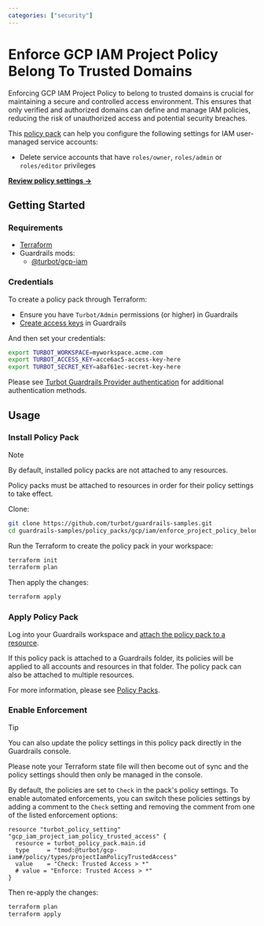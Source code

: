 ```yaml
---
categories: ["security"]
---
```


# Enforce GCP IAM Project Policy Belong To Trusted Domains

Enforcing GCP IAM Project Policy to belong to trusted domains is crucial for maintaining a secure and controlled access environment. This ensures that only verified and authorized domains can define and manage IAM policies, reducing the risk of unauthorized access and potential security breaches.

This [policy pack](https://turbot.com/guardrails/docs/concepts/resources/smart-folders) can help you configure the following settings for IAM user-managed service accounts:

- Delete service accounts that have `roles/owner`, `roles/admin` or `roles/editor` privileges

**[Review policy settings →](https://hub-guardrails-turbot-com-git-development-turbot.vercel.app/policy-packs/enforce_project_policy_belong_to_trusted_domains/settings)**

## Getting Started

### Requirements

- [Terraform](https://developer.hashicorp.com/terraform/tutorials/gcp-get-started/install-cli)
- Guardrails mods:
  - [@turbot/gcp-iam](https://hub-guardrails-turbot-com-git-development-turbot.vercel.app/gcp/mods/gcp-iam)

### Credentials

To create a policy pack through Terraform:

- Ensure you have `Turbot/Admin` permissions (or higher) in Guardrails
- [Create access keys](https://turbot.com/guardrails/docs/guides/iam/access-keys#generate-a-new-guardrails-api-access-key) in Guardrails

And then set your credentials:

```sh
export TURBOT_WORKSPACE=myworkspace.acme.com
export TURBOT_ACCESS_KEY=acce6ac5-access-key-here
export TURBOT_SECRET_KEY=a8af61ec-secret-key-here
```

Please see [Turbot Guardrails Provider authentication](https://registry.terraform.io/providers/turbot/turbot/latest/docs#authentication) for additional authentication methods.

## Usage

### Install Policy Pack

> [!NOTE]
> By default, installed policy packs are not attached to any resources.
>
> Policy packs must be attached to resources in order for their policy settings to take effect.

Clone:

```sh
git clone https://github.com/turbot/guardrails-samples.git
cd guardrails-samples/policy_packs/gcp/iam/enforce_project_policy_belong_to_trusted_domains
```

Run the Terraform to create the policy pack in your workspace:

```sh
terraform init
terraform plan
```

Then apply the changes:

```sh
terraform apply
```

### Apply Policy Pack

Log into your Guardrails workspace and [attach the policy pack to a resource](https://turbot.com/guardrails/docs/guides/working-with-folders/smart#attach-a-smart-folder-to-a-resource).

If this policy pack is attached to a Guardrails folder, its policies will be applied to all accounts and resources in that folder. The policy pack can also be attached to multiple resources.

For more information, please see [Policy Packs](https://turbot.com/guardrails/docs/concepts/resources/smart-folders).

### Enable Enforcement

> [!TIP]
> You can also update the policy settings in this policy pack directly in the Guardrails console.
>
> Please note your Terraform state file will then become out of sync and the policy settings should then only be managed in the console.

By default, the policies are set to `Check` in the pack's policy settings. To enable automated enforcements, you can switch these policies settings by adding a comment to the `Check` setting and removing the comment from one of the listed enforcement options:

```hcl
resource "turbot_policy_setting" "gcp_iam_project_iam_policy_trusted_access" {
  resource = turbot_policy_pack.main.id
  type     = "tmod:@turbot/gcp-iam#/policy/types/projectIamPolicyTrustedAccess"
  value    = "Check: Trusted Access > *"
  # value = "Enforce: Trusted Access > *"
}
```

Then re-apply the changes:

```sh
terraform plan
terraform apply
```
